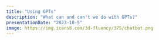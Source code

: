 ```yaml
---
title: "Using GPTs"
description: "What can and can't we do with GPTs?"
presentationDate: "2023-10-5"
image: https://img.icons8.com/3d-fluency/375/chatbot.png
---
```

